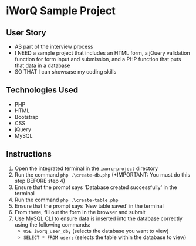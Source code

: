 # iWorQ Sample Project

## User Story

* AS part of the interview process
* I NEED a sample project that includes an HTML form, a jQuery validation function for form input and submission, and a PHP function that puts that data in a database
* SO THAT I can showcase my coding skills

## Technologies Used

* PHP
* HTML 
* Bootstrap
* CSS
* jQuery
* MySQL

## Instructions

1. Open the integrated terminal in the ```iworq-project``` directory
2. Run the command ```php .\create-db.php``` (*IMPORTANT: You must do this step BEFORE step 4)
3. Ensure that the prompt says 'Database created successfully' in the terminal
4. Run the command ```php .\create-table.php```
5. Ensure that the prompt says 'New table saved' in the terminal
6. From there, fill out the form in the browser and submit
7. Use MySQL CLI to ensure data is inserted into the database correctly using the following commands: 
    * ```USE iworq_user_db;``` (selects the database you want to view)
    * ```SELECT * FROM user;``` (selects the table within the database to view)
